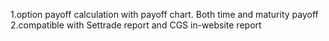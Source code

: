 1.option payoff calculation with payoff chart. Both time and maturity payoff
2.compatible with Settrade report and CGS in-website report
